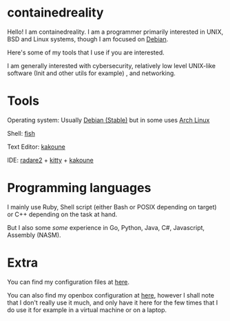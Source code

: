 # containedreality
Hello! I am containedreality. I am a programmer primarily interested in UNIX, BSD and Linux systems,
though I am focused on [Debian](https://debian.org/).

Here's some of my tools that I use if you are interested.

I am generally interested with cybersecurity, relatively low level UNIX-like software (Init and other utils for example)
, and networking.

# Tools
Operating system: Usually [Debian (Stable)](https://debian.org/) but in some uses [Arch Linux](https://archlinux.org)

Shell: [fish](https://fishshell.com/)

Text Editor: [kakoune](https://github.com/mawww/kakoune)

IDE: [radare2](https://rada.re/) + [kitty](https://sw.kovidgoyal.net/kitty/) + [kakoune](https://github.com/mawww/kakoune)

# Programming languages
I mainly use Ruby, Shell script (either Bash or POSIX depending on target) or C++ depending on the task at hand.

But I also some *some* experience in Go, Python, Java, C#, Javascript, Assembly (NASM).

# Extra
You can find my configuration files at [here](https://github.com/containedreality/configs).

You can also find my openbox configuration at [here](https://github.com/containedreality/configs),
however I shall note that I don't really use it much, and only have it here for the few times that I do use it for example in a virtual machine or on a laptop.
